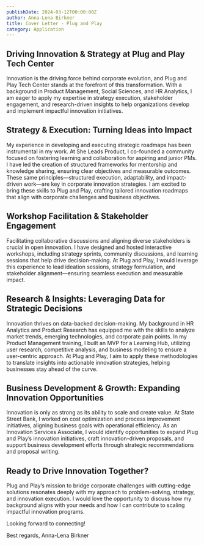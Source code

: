 ```yaml
---
publishDate: 2024-03-12T00:00:00Z
author: Anna-Lena Birkner
title: Cover Letter - Plug and Play
category: Application
---
```

## Driving Innovation & Strategy at Plug and Play Tech Center

Innovation is the driving force behind corporate evolution, and Plug and Play Tech Center stands at the forefront of this transformation. With a background in Product Management, Social Sciences, and HR Analytics, I am eager to apply my expertise in strategy execution, stakeholder engagement, and research-driven insights to help organizations develop and implement impactful innovation initiatives.

## Strategy & Execution: Turning Ideas into Impact

My experience in developing and executing strategic roadmaps has been instrumental in my work. At She Leads Product, I co-founded a community focused on fostering learning and collaboration for aspiring and junior PMs. I have led the creation of structured frameworks for mentorship and knowledge sharing, ensuring clear objectives and measurable outcomes. These same principles—structured execution, adaptability, and impact-driven work—are key in corporate innovation strategies. I am excited to bring these skills to Plug and Play, crafting tailored innovation roadmaps that align with corporate challenges and business objectives.

## Workshop Facilitation & Stakeholder Engagement

Facilitating collaborative discussions and aligning diverse stakeholders is crucial in open innovation. I have designed and hosted interactive workshops, including strategy sprints, community discussions, and learning sessions that help drive decision-making. At Plug and Play, I would leverage this experience to lead ideation sessions, strategy formulation, and stakeholder alignment—ensuring seamless execution and measurable impact.

## Research & Insights: Leveraging Data for Strategic Decisions

Innovation thrives on data-backed decision-making. My background in HR Analytics and Product Research has equipped me with the skills to analyze market trends, emerging technologies, and corporate pain points. In my Product Management training, I built an MVP for a Learning Hub, utilizing user research, competitive analysis, and business modeling to ensure a user-centric approach. At Plug and Play, I aim to apply these methodologies to translate insights into actionable innovation strategies, helping businesses stay ahead of the curve.

## Business Development & Growth: Expanding Innovation Opportunities

Innovation is only as strong as its ability to scale and create value. At State Street Bank, I worked on cost optimization and process improvement initiatives, aligning business goals with operational efficiency. As an Innovation Services Associate, I would identify opportunities to expand Plug and Play’s innovation initiatives, craft innovation-driven proposals, and support business development efforts through strategic recommendations and proposal writing.

## Ready to Drive Innovation Together?

Plug and Play’s mission to bridge corporate challenges with cutting-edge solutions resonates deeply with my approach to problem-solving, strategy, and innovation execution. I would love the opportunity to discuss how my background aligns with your needs and how I can contribute to scaling impactful innovation programs.

Looking forward to connecting!

Best regards,
Anna-Lena Birkner
